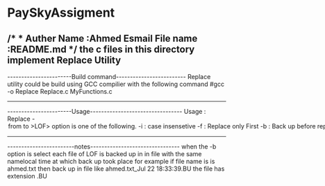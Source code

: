 # PaySkyAssigment
/*
*
Auther Name :Ahmed Esmail
File name :README.md
*/
the c files in this directory implement Replace Utility
-------------------------------------------------------------
-----------------------Build command-------------------------
Replace utility could be build using GCC compilier with the 
following command
#gcc -o Replace Replace.c MyFunctions.c

-------------------------------------------------------------
-----------------------Usage---------------------------------
Usage : Replace -<option> from to >LOF>
option is one of the following.
	-i   : case insensetive
	-f   : Replace only First
	-b   : Back up before replacement
	-l   : Discover Resources
from : String that replace to
to   : String that were replaced with from
LOF  : List of files the command works on

-------------------------------------------------------------
------------------------notes--------------------------------
when the -b option is select each file of LOF is backed up in 
in file with the same namelocal time at which back up took  place
for example if file name is is ahmed.txt then  back up in file 
like ahmed.txt_Jul 22 18:33:39.BU
the file has extension .BU

